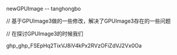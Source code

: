 newGPUImage -- tanghongbo

// 基于GPUImage3做的一些修改，解决了GPUImage3存在的一些问题

// 在探讨GPUImage3的时候我们




ghp_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
